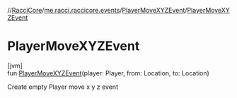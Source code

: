//[RacciCore](../../../index.md)/[me.racci.raccicore.events](../index.md)/[PlayerMoveXYZEvent](index.md)/[PlayerMoveXYZEvent](-player-move-x-y-z-event.md)

# PlayerMoveXYZEvent

[jvm]\
fun [PlayerMoveXYZEvent](-player-move-x-y-z-event.md)(player: Player, from: Location, to: Location)

Create empty Player move x y z event
